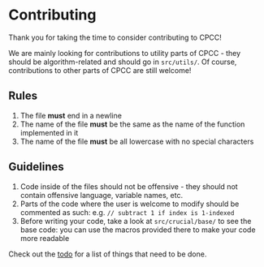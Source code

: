 # Contributing

Thank you for taking the time to consider contributing to CPCC!

We are mainly looking for contributions to utility parts of CPCC - they should be algorithm-related and should go in `src/utils/`. Of course, contributions to other parts of CPCC are still welcome!

## Rules

1. The file **must** end in a newline
2. The name of the file **must** be the same as the name of the function implemented in it
3. The name of the file **must** be all lowercase with no special characters

## Guidelines

1. Code inside of the files should not be offensive - they should not contain offensive language, variable names, etc.
2. Parts of the code where the user is welcome to modify should be commented as such: e.g. `// subtract 1 if index is 1-indexed`
3. Before writing your code, take a look at `src/crucial/base/` to see the base code: you can use the macros provided there to make your code more readable

Check out the [todo](https://github.com/kevlu8/CPCC/blob/master/todo) for a list of things that need to be done.